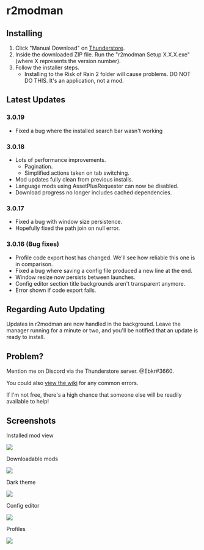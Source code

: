 # r2modman

## Installing
1. Click "Manual Download" on [Thunderstore](https://thunderstore.io/package/ebkr/r2modman/).
2. Inside the downloaded ZIP file. Run the "r2modman Setup X.X.X.exe" (where X represents the version number).
3. Follow the installer steps.
    - Installing to the Risk of Rain 2 folder will cause problems. DO NOT DO THIS. It's an application, not a mod.

## Latest Updates
### 3.0.19
- Fixed a bug where the installed search bar wasn't working

### 3.0.18
- Lots of performance improvements.
    - Pagination.
    - Simplified actions taken on tab switching.
- Mod updates fully clean from previous installs.
- Language mods using AssetPlusRequester can now be disabled.
- Download progress no longer includes cached dependencies.

### 3.0.17
- Fixed a bug with window size persistence.
- Hopefully fixed the path join on null error.

### 3.0.16 (Bug fixes)
- Profile code export host has changed. We'll see how reliable this one is in comparison.
- Fixed a bug where saving a config file produced a new line at the end.
- Window resize now persists between launches.
- Config editor section title backgrounds aren't transparent anymore.
- Error shown if code export fails.

## Regarding Auto Updating
Updates in r2modman are now handled in the background. Leave the manager running for a minute or two, and you'll be notified that an update is ready to install.

## Problem?
Mention me on Discord via the Thunderstore server. @Ebkr#3660.

You could also [view the wiki](https://github.com/ebkr/r2modmanPlus/wiki) for any common errors.

If I'm not free, there's a high chance that someone else will be readily available to help!

## Screenshots

Installed mod view

![](https://i.imgur.com/XNVQBuQ.png)

Downloadable mods

![](https://i.imgur.com/Do6Awz0.png)

Dark theme

![](https://i.imgur.com/szsyGWB.png)

Config editor

![](https://i.imgur.com/mkO4Q4H.png)

Profiles

![](https://i.imgur.com/HtWQIWZ.png)